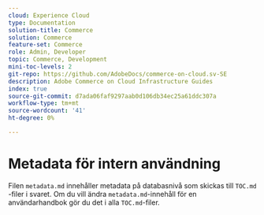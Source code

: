 ```yaml
---
cloud: Experience Cloud
type: Documentation
solution-title: Commerce
solution: Commerce
feature-set: Commerce
role: Admin, Developer
topic: Commerce, Development
mini-toc-levels: 2
git-repo: https://github.com/AdobeDocs/commerce-on-cloud.sv-SE
description: Adobe Commerce on Cloud Infrastructure Guides
index: true
source-git-commit: d7ada06faf9297aab0d106db34ec25a61ddc307a
workflow-type: tm+mt
source-wordcount: '41'
ht-degree: 0%

---
```



# Metadata för intern användning

Filen `metadata.md` innehåller metadata på databasnivå som skickas till `TOC.md` -filer i svaret. Om du vill ändra `metadata.md`-innehåll för en användarhandbok gör du det i alla `TOC.md`-filer.
